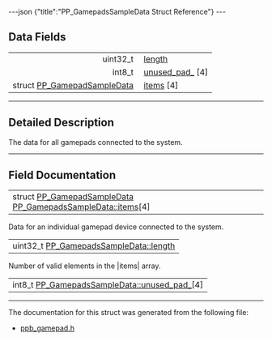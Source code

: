 ---json {"title":"PP\_GamepadsSampleData Struct Reference"} ---

Data Fields
-----------

<table><tbody><tr class="odd"><td style="text-align: right;">uint32_t </td><td><a href="/docs/native-client/pepper_dev/c/struct_p_p___gamepads_sample_data#abc9c0c8b20cfe0219a5ab4e38dd5a800" class="el">length</a></td></tr><tr class="even"><td style="text-align: right;">int8_t </td><td><a href="/docs/native-client/pepper_dev/c/struct_p_p___gamepads_sample_data#a8da16be21054bad05283f6cbc7ab226a" class="el">unused_pad_</a> [4]</td></tr><tr class="odd"><td style="text-align: right;">struct <a href="/docs/native-client/pepper_dev/c/struct_p_p___gamepad_sample_data/" class="el">PP_GamepadSampleData</a> </td><td><a href="/docs/native-client/pepper_dev/c/struct_p_p___gamepads_sample_data#ab0fa87f088fef743ba879a2f91363bfe" class="el">items</a> [4]</td></tr></tbody></table>

------------------------------------------------------------------------

<span id="details" class="anchor" style="margin: 0;"></span>

Detailed Description
--------------------

The data for all gamepads connected to the system.

------------------------------------------------------------------------

Field Documentation
-------------------

<span id="ab0fa87f088fef743ba879a2f91363bfe" class="anchor" style="margin: 0;"></span>

<table><tbody><tr class="odd"><td>struct <a href="/docs/native-client/pepper_dev/c/struct_p_p___gamepad_sample_data/" class="el">PP_GamepadSampleData</a> <a href="/docs/native-client/pepper_dev/c/struct_p_p___gamepads_sample_data#ab0fa87f088fef743ba879a2f91363bfe" class="el">PP_GamepadsSampleData::items</a>[4]</td></tr></tbody></table>

Data for an individual gamepad device connected to the system.

<span id="abc9c0c8b20cfe0219a5ab4e38dd5a800" class="anchor" style="margin: 0;"></span>

<table><tbody><tr class="odd"><td>uint32_t <a href="/docs/native-client/pepper_dev/c/struct_p_p___gamepads_sample_data#abc9c0c8b20cfe0219a5ab4e38dd5a800" class="el">PP_GamepadsSampleData::length</a></td></tr></tbody></table>

Number of valid elements in the |items| array.

<span id="a8da16be21054bad05283f6cbc7ab226a" class="anchor" style="margin: 0;"></span>

<table><tbody><tr class="odd"><td>int8_t <a href="/docs/native-client/pepper_dev/c/struct_p_p___gamepads_sample_data#a8da16be21054bad05283f6cbc7ab226a" class="el">PP_GamepadsSampleData::unused_pad_</a>[4]</td></tr></tbody></table>

------------------------------------------------------------------------

The documentation for this struct was generated from the following file:

-   <a href="/docs/native-client/pepper_dev/c/ppb__gamepad_8h/" class="el">ppb_gamepad.h</a>
